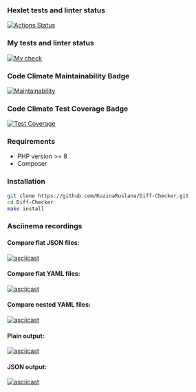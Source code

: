 ### Hexlet tests and linter status
[![Actions Status](https://github.com/KuzinaRuslana/php-project-48/actions/workflows/hexlet-check.yml/badge.svg)](https://github.com/KuzinaRuslana/php-project-48/actions)

### My tests and linter status
[![My check](https://github.com/KuzinaRuslana/php-project-48/actions/workflows/custom-check.yml/badge.svg)](https://github.com/KuzinaRuslana/php-project-48/actions/workflows/custom-check.yml)

### Code Climate Maintainability Badge
[![Maintainability](https://api.codeclimate.com/v1/badges/8f4886cd12677dda2f40/maintainability)](https://codeclimate.com/github/KuzinaRuslana/php-project-48/maintainability)

### Code Climate Test Coverage Badge
[![Test Coverage](https://api.codeclimate.com/v1/badges/8f4886cd12677dda2f40/test_coverage)](https://codeclimate.com/github/KuzinaRuslana/php-project-48/test_coverage)

### Requirements
+ PHP version >= 8
+ Composer

### Installation
```bash
git clone https://github.com/KuzinaRuslana/Diff-Checker.git
cd Diff-Checker
make install
```

### Asciinema recordings
#### Compare flat JSON files:
[![asciicast](https://asciinema.org/a/WbSsEa9ytgE6J2JpHtqfH4KEC.svg)](https://asciinema.org/a/WbSsEa9ytgE6J2JpHtqfH4KEC)
#### Compare flat YAML files:
[![asciicast](https://asciinema.org/a/tUiqZY3OSd9YVT8uoBw5sf1Xy.svg)](https://asciinema.org/a/tUiqZY3OSd9YVT8uoBw5sf1Xy)
#### Compare nested YAML files:
[![asciicast](https://asciinema.org/a/kvYENsNKp9xfjdbYze0uT3m6w.svg)](https://asciinema.org/a/kvYENsNKp9xfjdbYze0uT3m6w)
#### Plain output:
[![asciicast](https://asciinema.org/a/KhpGBwuB4FvZk7mhdv9wpvbhn.svg)](https://asciinema.org/a/KhpGBwuB4FvZk7mhdv9wpvbhn)
#### JSON output:
[![asciicast](https://asciinema.org/a/sbTjrwIkYXKyadr5qoEpe4PRu.svg)](https://asciinema.org/a/sbTjrwIkYXKyadr5qoEpe4PRu)
